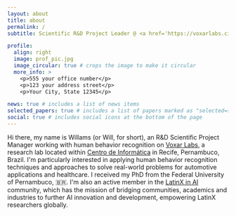 ```yaml
---
layout: about
title: about
permalink: /
subtitle: Scientific R&D Project Leader @ <a href='https://voxarlabs.cin.ufpe.br'>Voxar Labs</a>.

profile:
  align: right
  image: prof_pic.jpg
  image_circular: true # crops the image to make it circular
  more_info: >
    <p>555 your office number</p>
    <p>123 your address street</p>
    <p>Your City, State 12345</p>

news: true # includes a list of news items
selected_papers: true # includes a list of papers marked as "selected={true}"
social: true # includes social icons at the bottom of the page
---
```


Hi there, my name is Willams (or Will, for short), an R&D Scientific Project Manager working with human behavior recognition on [Voxar Labs](https://voxarlabs.cin.ufpe.br), a research lab located within [Centro de Informática](https://cin.ufpe.br) in Recife, Pernambuco, Brazil. I'm particularly interested in applying human behavior recognition techniques and approaches to solve real-world problems for automotive applications and healthcare. I received my PhD from the Federal University of Pernambuco, 🇧🇷. I'm also an active member in the [LatinX in AI](https://www.latinxinai.org) community, which has the mission of bridging communities, academics and industries to further AI innovation and development, empowering LatinX researchers globally.